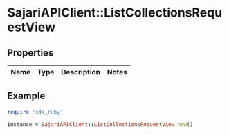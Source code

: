 # SajariAPIClient::ListCollectionsRequestView

## Properties

| Name | Type | Description | Notes |
| ---- | ---- | ----------- | ----- |

## Example

```ruby
require 'sdk_ruby'

instance = SajariAPIClient::ListCollectionsRequestView.new()
```

